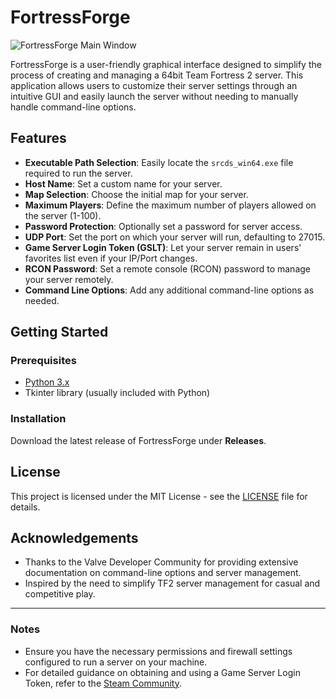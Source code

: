 # FortressForge

![FortressForge Main Window](images\FortressForgeEmpty.png)

FortressForge is a user-friendly graphical interface designed to simplify the process of creating and managing a 64bit Team Fortress 2 server. This application allows users to customize their server settings through an intuitive GUI and easily launch the server without needing to manually handle command-line options.

## Features

- **Executable Path Selection**: Easily locate the `srcds_win64.exe` file required to run the server.
- **Host Name**: Set a custom name for your server.
- **Map Selection**: Choose the initial map for your server.
- **Maximum Players**: Define the maximum number of players allowed on the server (1-100).
- **Password Protection**: Optionally set a password for server access.
- **UDP Port**: Set the port on which your server will run, defaulting to 27015.
- **Game Server Login Token (GSLT)**: Let your server remain in users' favorites list even if your IP/Port changes.
- **RCON Password**: Set a remote console (RCON) password to manage your server remotely.
- **Command Line Options**: Add any additional command-line options as needed.

## Getting Started

### Prerequisites

- [Python 3.x](https://www.python.org/downloads/)
- Tkinter library (usually included with Python)

### Installation

Download the latest release of FortressForge under **Releases**.

## License

This project is licensed under the MIT License - see the [LICENSE](LICENSE) file for details.

## Acknowledgements

- Thanks to the Valve Developer Community for providing extensive documentation on command-line options and server management.
- Inspired by the need to simplify TF2 server management for casual and competitive play.

---

### Notes

- Ensure you have the necessary permissions and firewall settings configured to run a server on your machine.
- For detailed guidance on obtaining and using a Game Server Login Token, refer to the [Steam Community](https://steamcommunity.com/dev/managegameservers).
